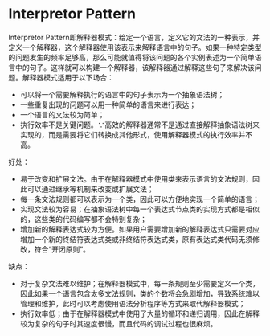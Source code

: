 # Interpretor Pattern
Interpretor Pattern即解释器模式：给定一个语言，定义它的文法的一种表示，并定义一个解释器，这个解释器使用该表示来解释语言中的句子。如果一种特定类型的问题发生的频率足够高，那么可能就值得将该问题的各个实例表述为一个简单语言中的句子。这样就可以构建一个解释器，该解释器通过解释这些句子来解决该问题。解释器模式适用于以下场合：
- 可以将一个需要解释执行的语言中的句子表示为一个抽象语法树；
- 一些重复出现的问题可以用一种简单的语言来进行表达；
- 一个语言的文法较为简单；
- 执行效率不是关键问题。∵高效的解释器通常不是通过直接解释抽象语法树来实现的，而是需要将它们转换成其他形式，使用解释器模式的执行效率并不高。

好处：
- 易于改变和扩展文法。由于在解释器模式中使用类来表示语言的文法规则，因此可以通过继承等机制来改变或扩展文法；
- 每一条文法规则都可以表示为一个类，因此可以方便地实现一个简单的语言；
- 实现文法较为容易；在抽象语法树中每一个表达式节点类的实现方式都是相似的，这些类的代码编写都不会特别复杂；
- 增加新的解释表达式较为方便。如果用户需要增加新的解释表达式只需要对应增加一个新的终结符表达式类或非终结符表达式类，原有表达式类代码无须修改，符合“开闭原则”。

缺点：
- 对于复杂文法难以维护；在解释器模式中，每一条规则至少需要定义一个类，因此如果一个语言包含太多文法规则，类的个数将会急剧增加，导致系统难以管理和维护，此时可以考虑使用语法分析程序等方式来取代解释器模式；
- 执行效率低；由于在解释器模式中使用了大量的循环和递归调用，因此在解释较为复杂的句子时其速度很慢，而且代码的调试过程也很麻烦。
